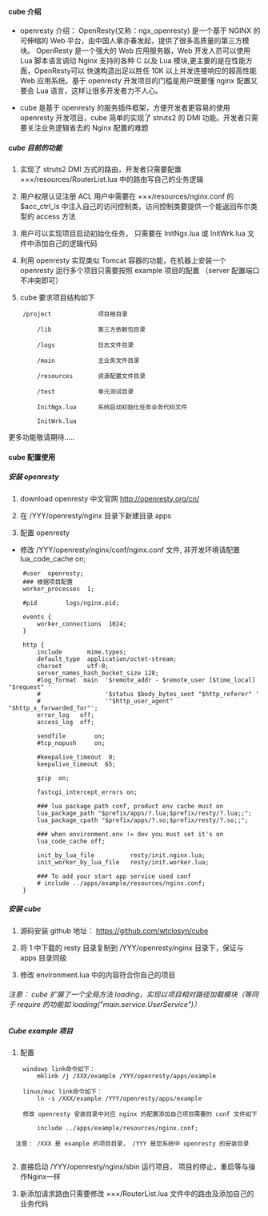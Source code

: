 #### cube 介绍

* openresty 介绍： OpenResty(又称：ngx_openresty) 是一个基于 NGINX 的可伸缩的 Web 平台，由中国人章亦春发起，提供了很多高质量的第三方模块。
                OpenResty 是一个强大的 Web 应用服务器，Web 开发人员可以使用 Lua 脚本语言调动 Nginx 支持的各种 C 以及 Lua 模块,更主要的是在性能方面，OpenResty可以 快速构造出足以胜任 10K 以上并发连接响应的超高性能 Web 应用系统。基于 openresty 开发项目的门槛是用户既要懂 nginx 配置又要会 Lua 语言，这样让很多开发者力不人心。
                
* cube 是基于 openresty 的服务插件框架，方便开发者更容易的使用 openresty 开发项目，cube 简单的实现了 struts2 的 DMI 功能。开发者只需要关注业务逻辑省去的 Nginx 配置的难题
 
##### cube 目前的功能

1. 实现了 struts2 DMI 方式的路由，开发者只需要配置 ×××/resources/RouterList.lua 中的路由写自己的业务逻辑

2. 用户权限认证注册 ACL 用户中需要在 ×××/resources/nginx.conf 的 $acc_ctrl_ls 中注入自己的访问控制类，访问控制类要提供一个能返回布尔类型的 access 方法

3. 用户可以实现项目启动初始化任务， 只需要在 InitNgx.lua 或 InitWrk.lua 文件中添加自己的逻辑代码

4. 利用 openresty 实现类似 Tomcat 容器的功能，在机器上安装一个 openresty 运行多个项目只需要按照 example 项目的配置 （server 配置端口不冲突即可） 

5. cube 要求项目结构如下

```
    /project             项目根目录
    
        /lib             第三方依赖包目录
        
        /logs            日志文件目录
        
        /main            主业务文件目录
        
        /resources       资源配置文件目录
        
        /test            单元测试目录
        
        InitNgx.lua      系统启动初始化任务业务代码文件
        
        InitWrk.lua
```

更多功能敬请期待.....

#### cube 配置使用

##### 安装 openresty 

1. download openresty 中文官网 http://openresty.org/cn/

2. 在 /YYY/openresty/nginx 目录下新建目录 apps

3. 配置 openresty 

* 修改 /YYY/openresty/nginx/conf/nginx.conf 文件, 非开发环境请配置 lua_code_cache on;

```
    #user  openresty;
    ### 根据项目配置
    worker_processes  1;

    #pid        logs/nginx.pid;

    events {
        worker_connections  1024;
    }

    http {
        include       mime.types;
        default_type  application/octet-stream;
        charset 	  utf-8;
        server_names_hash_bucket_size 128;
        #log_format  main  '$remote_addr - $remote_user [$time_local] "$request" '
        #                  '$status $body_bytes_sent "$http_referer" '
        #                  '"$http_user_agent" "$http_x_forwarded_for"';
        error_log   off;
        access_log  off;

        sendfile        on;
        #tcp_nopush     on;

        #keepalive_timeout  0;
        keepalive_timeout  65;

        gzip  on;

        fastcgi_intercept_errors on;

        ### lua package path conf, product env cache must on 
        lua_package_path "$prefix/apps/?.lua;$prefix/resty/?.lua;;";
        lua_package_cpath "$prefix/apps/?.so;$prefix/resty/?.so;;";
        
        ### when environment.env != dev you must set it's on
        lua_code_cache off;

        init_by_lua_file          resty/init.nginx.lua;
        init_worker_by_lua_file   resty/init.worker.lua;

        ### To add your start app service used conf 
        # include ../apps/example/resources/nginx.conf;
    }
```  

##### 安装 cube

1. 源码安装 github 地址： https://github.com/wtclosyn/cube
 
2. 将 1 中下载的 resty 目录复制到 /YYY/openresty/nginx 目录下，保证与 apps 目录同级

3. 修改 environment.lua 中的内容符合你自己的项目

###### 注意： cube 扩展了一个全局方法 loading，实现以项目相对路径加载模块（等同于 require 的功能如 loading("main.service.UserService")）

##### Cube example 项目

1. 配置

``` 
    windows link命令如下：
        mklink /j /XXX/example /YYY/openresty/apps/example
    
    linux/mac link命令如下：
        ln -s /XXX/example /YYY/openresty/apps/example
        
    修改 openresty 安装目录中对应 nginx 的配置添加自己项目需要的 conf 文件如下
    
        include ../apps/example/resources/nginx.conf;
        
  注意： /XXX 是 example 的项目目录， /YYY 是您系统中 openresty 的安装目录
  
```    

2. 直接启动 /YYY/openresty/nginx/sbin 运行项目， 项目的停止，重启等与操作Nginx一样

3. 新添加请求路由只需要修改 ×××/RouterList.lua 文件中的路由及添加自己的业务代码
